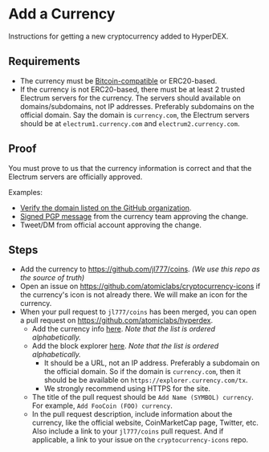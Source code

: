 # Add a Currency

Instructions for getting a new cryptocurrency added to HyperDEX.

## Requirements

- The currency must be [Bitcoin-compatible](https://docs.komodoplatform.com/barterDEX/get-listed-barterDEX.html) or ERC20-based.
- If the currency is not ERC20-based, there must be at least 2 trusted Electrum servers for the currency. The servers should available on domains/subdomains, not IP addresses. Preferably subdomains on the official domain. Say the domain is `currency.com`, the Electrum servers should be at `electrum1.currency.com` and `electrum2.currency.com`.

## Proof

You must prove to us that the currency information is correct and that the Electrum servers are officially approved.

Examples:

- [Verify the domain listed on the GitHub organization](https://help.github.com/articles/verifying-your-organization-s-domain/).
- [Signed PGP message](https://keybase.io/hyperdex) from the currency team approving the change.
- Tweet/DM from official account approving the change.

## Steps

- Add the currency to https://github.com/jl777/coins. *(We use this repo as the source of truth)*
- Open an issue on https://github.com/atomiclabs/cryptocurrency-icons if the currency's icon is not already there. We will make an icon for the currency.
- When your pull request to `jl777/coins` has been merged, you can open a pull request on https://github.com/atomiclabs/hyperdex.
	- Add the currency info [here](https://github.com/atomiclabs/hyperdex/blob/master/app/marketmaker/supported-currencies.js). *Note that the list is ordered alphabetically.*
	- Add the block explorer [here](https://github.com/atomiclabs/hyperdex/blob/master/app/renderer/block-explorer.js). *Note that the list is ordered alphabetically.*
		- It should be a URL, not an IP address. Preferably a subdomain on the official domain. So if the domain is `currency.com`, then it should be be available on `https://explorer.currency.com/tx`.
		- We strongly recommend using HTTPS for the site.
	- The title of the pull request should be `Add Name (SYMBOL) currency`. For example, `Add FooCoin (FOO) currency`.
	- In the pull request description, include information about the currency, like the official website, CoinMarketCap page, Twitter, etc. Also include a link to your `jl777/coins` pull request. And if applicable, a link to your issue on the `cryptocurrency-icons` repo.
